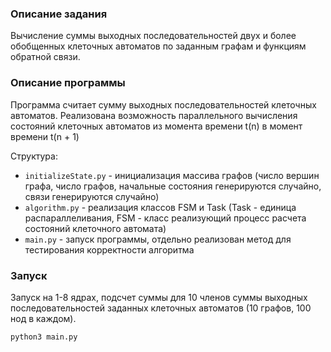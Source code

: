 ### Описание задания
Вычисление суммы выходных последовательностей двух и более обобщенных клеточных автоматов по заданным графам и функциям обратной связи.

### Описание программы
Программа считает сумму выходных последовательностей клеточных автоматов.
Реализована возможность параллельного вычисления состояний клеточных автоматов из момента времени t(n) в момент времени t(n + 1)

Структура:
- `initializeState.py` - инициализация массива графов (число вершин графа, число графов, начальные состояния генерируются случайно, связи генерируются случайно)
- `algorithm.py` - реализация классов FSM и Task (Task - единица распараллеливания, FSM - класс реализующий процесс расчета состояний клеточного автомата)
- `main.py` - запуск программы, отдельно реализован метод для тестирования корректности алгоритма

### Запуск
Запуск на 1-8 ядрах, подсчет суммы для 10 членов суммы выходных последовательностей заданных клеточных автоматов (10 графов, 100 нод в каждом).
```bash
python3 main.py
```
